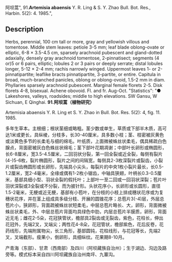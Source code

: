 阿坝蒿",
91.**Artemisia abaensis** Y. R. Ling & S. Y. Zhao Bull. Bot. Res., Harbin. 5(2): 4. 1985.",

## Description
Herbs, perennial, 100 cm tall or more, gray and yellowish villous and tomentose. Middle stem leaves: petiole 3-5 mm; leaf blade oblong-ovate or elliptic, 6-8 × 3.5-4.5 cm, sparsely arachnoid pubescent and gland-dotted adaxially, densely gray arachnoid tomentose, 2-pinnatisect; segments (4 or)5 or 6 pairs, elliptic; lobules 2 or 3 pairs or deeply serrate; distal lobules longer, 5-12 × 2-4 mm; rachis narrowly winged. Uppermost leaves 1- or 2-pinnatipartite; leaflike bracts pinnatipartite, 3-partite, or entire. Capitula in broad, much-branched panicles, oblong or oblong-ovoid, 1.5-2 mm in diam. Phyllaries sparsely arachnoid pubescent. Marginal female florets 2-5. Disk florets 4-8, bisexual. Achene obovoid. Fl. and fr. Aug-Oct.
  "Statistics": "● Lakeshores, valleys, roadsides; middle to high elevations. SW Gansu, W Sichuan, E Qinghai.
**91.阿坝蒿（植物研究）**

Artemisia abaensis Y. R. Ling et S. Y. Zhao in Bull. Bot. Res. 5(2): 4, fig. 11. 1985.

多年生草本。主根细；根状茎细或略粗。茎少数或单生，草质或下部半木质，高可达1米或更长，具纵棱，分枝多，长30-40厘米，具多数小枝；茎、枝密被灰黄色或淡黄色多节的长柔毛与细的绵毛。叶纸质，上面微被蛛丝状柔毛，偶具稀疏白色腺点，背面密被灰白色蛛丝状绵毛；茎下部叶花期凋谢；中部叶长卵形或椭圆形，长6-8厘米，宽3.5-4.5厘米，二回羽状分裂，第一回全裂或近全裂，每侧有裂片(4-)5-6枚，裂片椭圆形，裂片之间的间隔宽，每侧具2-3枚深裂片或裂齿，小裂片或裂齿椭圆形或长卵形，先端具小尖头，每裂片的中央1枚小裂片最长，长0.5-1.2厘米，宽2-4毫米，全缘或偶有1-2枚小锯齿，中轴具狭翅，叶柄长0.3-0.5厘米，基部具细小型、羽状全裂的假托叶；上部叶一至二回或一回羽状深裂；苞片叶羽状深裂或3全裂或不分裂，而为披针形。头状花序小，长卵形或长圆形，直径1.5-2毫米，无梗或近无梗，基部有小苞叶，在分枝的小枝上排成穗状花序或为复穗状花序，并在茎上组成具多级分枝、开展的圆锥花序；总苞片3(-4)层，外层总苞片小，狭卵形，背面疏被蛛丝状短柔毛，中层总苞片略长、大，卵形，背面微被蛛丝状柔毛，外、中层总苞片背面均具绿色中肋，内层总苞片半膜质，卵形，背面近无毛；雌花2-5朵，花冠狭管状，檐部具2裂齿或无裂齿，紫色，花柱长，伸出花冠外，先端2叉，叉端尖；两性花4-8朵，花冠管状，檐部紫色，花后反卷，花药线形，先端附属物尖，长三角形，基部圆钝，花柱线形，与花冠等长，先端2叉，叉端截形。瘦果小，倒卵形，具细纵纹。花果期8-10月。

产青海（东部）、甘肃（西南部）及四川（阿坝藏族自治州）；生于湖边、沟边及路旁等。模式标本采自四川阿坝藏族自治州南坪、九寨沟。
